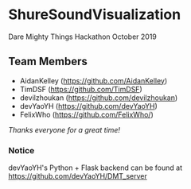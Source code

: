 # ShureSoundVisualization
Dare Mighty Things Hackathon October 2019

## Team Members

- AidanKelley (https://github.com/AidanKelley)
- TimDSF (https://github.com/TimDSF)
- devilzhoukan (https://github.com/devilzhoukan)
- devYaoYH (https://github.com/devYaoYH)
- FelixWho (https://github.com/FelixWho/)


*Thanks everyone for a great time!*

### Notice

devYaoYH's Python + Flask backend can be found at https://github.com/devYaoYH/DMT_server
